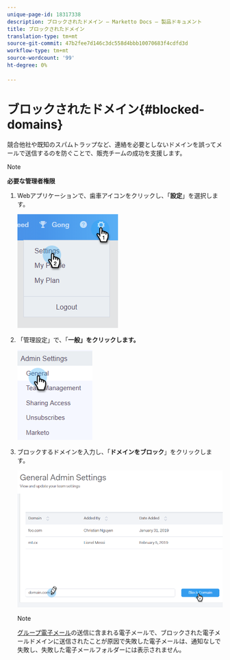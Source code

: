 ```yaml
---
unique-page-id: 18317338
description: ブロックされたドメイン — Marketto Docs — 製品ドキュメント
title: ブロックされたドメイン
translation-type: tm+mt
source-git-commit: 47b2fee7d146c3dc558d4bbb10070683f4cdfd3d
workflow-type: tm+mt
source-wordcount: '99'
ht-degree: 0%

---
```



# ブロックされたドメイン{#blocked-domains}

競合他社や既知のスパムトラップなど、連絡を必要としないドメインを誤ってメールで送信するのを防ぐことで、販売チームの成功を支援します。

>[!NOTE]
>
>**必要な管理者権限**

1. Webアプリケーションで、歯車アイコンをクリックし、「**設定**」を選択します。

   ![](assets/one-3.png)

1. 「管理設定」で、「**一般」をクリックします。**

   ![](assets/two-3.png)

1. ブロックするドメインを入力し、「**ドメインをブロック**」をクリックします。

   ![](assets/three-3.png)

   >[!NOTE]
   >
   >[グループ電子メール](http://docs.marketo.com/x/KAQ6Ag)の送信に含まれる電子メールで、ブロックされた電子メールドメインに送信されたことが原因で失敗した電子メールは、通知なしで失敗し、失敗した電子メールフォルダーには表示されません。


